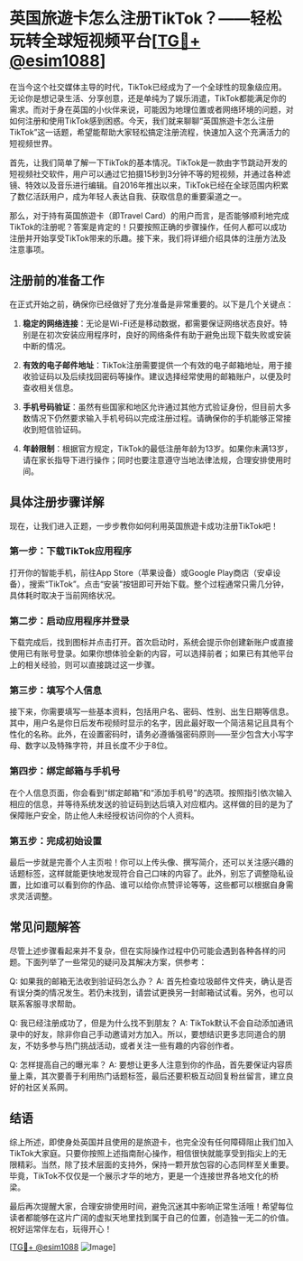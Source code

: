 # 英国旅遊卡怎么注册TikTok？——轻松玩转全球短视频平台[[TG💪+ @esim1088](https://t.me/s/esim1088)]

在当今这个社交媒体主导的时代，TikTok已经成为了一个全球性的现象级应用。无论你是想记录生活、分享创意，还是单纯为了娱乐消遣，TikTok都能满足你的需求。而对于身在英国的小伙伴来说，可能因为地理位置或者网络环境的问题，对如何注册和使用TikTok感到困惑。今天，我们就来聊聊“英国旅遊卡怎么注册TikTok”这一话题，希望能帮助大家轻松搞定注册流程，快速加入这个充满活力的短视频世界。

首先，让我们简单了解一下TikTok的基本情况。TikTok是一款由字节跳动开发的短视频社交软件，用户可以通过它拍摄15秒到3分钟不等的短视频，并通过各种滤镜、特效以及音乐进行编辑。自2016年推出以来，TikTok已经在全球范围内积累了数亿活跃用户，成为年轻人表达自我、获取信息的重要渠道之一。

那么，对于持有英国旅遊卡（即Travel Card）的用户而言，是否能够顺利地完成TikTok的注册呢？答案是肯定的！只要按照正确的步骤操作，任何人都可以成功注册并开始享受TikTok带来的乐趣。接下来，我们将详细介绍具体的注册方法及注意事项。

## 注册前的准备工作

在正式开始之前，确保你已经做好了充分准备是非常重要的。以下是几个关键点：

1. **稳定的网络连接**：无论是Wi-Fi还是移动数据，都需要保证网络状态良好。特别是在初次安装应用程序时，良好的网络条件有助于避免出现下载失败或安装中断的情况。
   
2. **有效的电子邮件地址**：TikTok注册需要提供一个有效的电子邮箱地址，用于接收验证码以及后续找回密码等操作。建议选择经常使用的邮箱账户，以便及时查收相关信息。

3. **手机号码验证**：虽然有些国家和地区允许通过其他方式验证身份，但目前大多数情况下仍然要求输入手机号码以完成注册过程。请确保你的手机能够正常接收到短信验证码。

4. **年龄限制**：根据官方规定，TikTok的最低注册年龄为13岁。如果你未满13岁，请在家长指导下进行操作；同时也要注意遵守当地法律法规，合理安排使用时间。

## 具体注册步骤详解

现在，让我们进入正题，一步步教你如何利用英国旅遊卡成功注册TikTok吧！

### 第一步：下载TikTok应用程序

打开你的智能手机，前往App Store（苹果设备）或Google Play商店（安卓设备），搜索“TikTok”。点击“安装”按钮即可开始下载。整个过程通常只需几分钟，具体耗时取决于当前网络状况。

### 第二步：启动应用程序并登录

下载完成后，找到图标并点击打开。首次启动时，系统会提示你创建新账户或直接使用已有账号登录。如果你想体验全新的内容，可以选择前者；如果已有其他平台上的相关经验，则可以直接跳过这一步骤。

### 第三步：填写个人信息

接下来，你需要填写一些基本资料，包括用户名、密码、性别、出生日期等信息。其中，用户名是你日后发布视频时显示的名字，因此最好取一个简洁易记且具有个性化的名称。此外，在设置密码时，请务必遵循强密码原则——至少包含大小写字母、数字以及特殊字符，并且长度不少于8位。

### 第四步：绑定邮箱与手机号

在个人信息页面，你会看到“绑定邮箱”和“添加手机号”的选项。按照指引依次输入相应的信息，并等待系统发送的验证码到达后填入对应框内。这样做的目的是为了保障账户安全，防止他人未经授权访问你的个人资料。

### 第五步：完成初始设置

最后一步就是完善个人主页啦！你可以上传头像、撰写简介，还可以关注感兴趣的话题标签，这样就能更快地发现符合自己口味的内容了。此外，别忘了调整隐私设置，比如谁可以看到你的作品、谁可以给你点赞评论等等，这些都可以根据自身需求灵活调整。

## 常见问题解答

尽管上述步骤看起来并不复杂，但在实际操作过程中仍可能会遇到各种各样的问题。下面列举了一些常见的疑问及其解决方案，供参考：

Q: 如果我的邮箱无法收到验证码怎么办？
A: 首先检查垃圾邮件文件夹，确认是否有误分类的情况发生。若仍未找到，请尝试更换另一封邮箱试试看。另外，也可以联系客服寻求帮助。

Q: 我已经注册成功了，但是为什么找不到朋友？
A: TikTok默认不会自动添加通讯录中的好友，除非你自己手动邀请对方加入。所以，要想结识更多志同道合的朋友，不妨多参与热门挑战活动，或者关注一些有趣的内容创作者。

Q: 怎样提高自己的曝光率？
A: 要想让更多人注意到你的作品，首先要保证内容质量上乘，其次要善于利用热门话题标签，最后还要积极互动回复粉丝留言，建立良好的社区关系网。

## 结语

综上所述，即使身处英国并且使用的是旅遊卡，也完全没有任何障碍阻止我们加入TikTok大家庭。只要你按照上述指南耐心操作，相信很快就能享受到指尖上的无限精彩。当然，除了技术层面的支持外，保持一颗开放包容的心态同样至关重要。毕竟，TikTok不仅仅是一个展示才华的地方，更是一个连接世界各地文化的桥梁。

最后再次提醒大家，合理安排使用时间，避免沉迷其中影响正常生活哦！希望每位读者都能够在这片广阔的虚拟天地里找到属于自己的位置，创造独一无二的价值。祝好运常伴左右，玩得开心！

[[TG💪+ @esim1088](https://t.me/s/esim1088) ![Image](https://i.postimg.cc/4NQfJmqS/Snipaste-2025-05-13-00-14-12.png)]